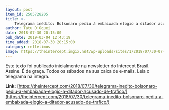 ```yaml
---
layout: post
item_id: 2505728205
title: >-
    Telegrama inédito: Bolsonaro pediu à embaixada elogio a ditador acusado de tráfico
author: Tatu D'Oquei
date: 2018-07-30 20:15:00
pub_date: 2019-03-04 12:43:19
time_added: 2018-07-30 20:15:00
category: refletimos
image: https://theintercept.imgix.net/wp-uploads/sites/1/2018/07/30-07-18-pinochet-bolsonaro-1532988671.jpg?auto=compress%2Cformat&q=90&fit=crop&w=1200&h=800
---
```


Este texto foi publicado inicialmente na newsletter do Intercept Brasil. Assine. É de graça. Todos os sábados na sua caixa de e-mails.  Leia o telegrama na íntegra.

**Link:** [https://theintercept.com/2018/07/30/telegrama-inedito-bolsonaro-pediu-a-embaixada-elogio-a-ditador-acusado-de-trafico/](https://theintercept.com/2018/07/30/telegrama-inedito-bolsonaro-pediu-a-embaixada-elogio-a-ditador-acusado-de-trafico/)

